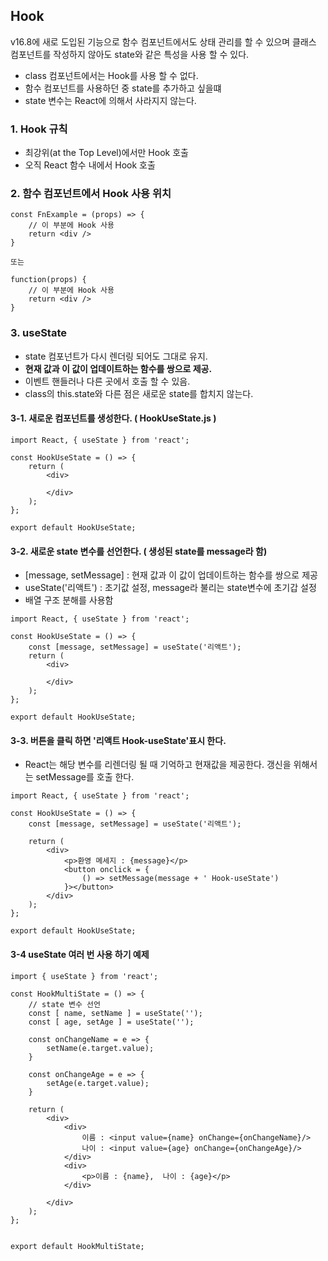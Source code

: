 ## Hook
v16.8에 새로 도입된 기능으로 함수 컴포넌트에서도 상태 관리를 할 수 있으며 클래스 컴포넌트를 작성하지 않아도 state와 같은 특성을 사용 할 수 있다.  
- class 컴포넌트에서는 Hook를 사용 할 수 없다.
- 함수 컴포넌트를 사용하던 중 state를 추가하고 싶을떄 
- state 변수는 React에 의해서 사라지지 않는다.

### 1. Hook 규칙 
- 최강위(at the Top Level)에서만 Hook 호출 
- 오직 React 함수 내에서 Hook 호출 
### 2. 함수 컴포넌트에서 Hook 사용 위치
```
const FnExample = (props) => {
    // 이 부분에 Hook 사용
    return <div />
}

또는 

function(props) {
    // 이 부분에 Hook 사용
    return <div />
}
```

### 3. useState
- state 컴포넌트가 다시 렌더링 되어도 그대로 유지.
- **현재 값과 이 값이 업데이트하는 함수를 쌍으로 제공.**
- 이벤트 핸들러나 다른 곳에서 호출 할 수 있음.
- class의 this.state와 다른 점은 새로운 state를 합치지 않는다.
  

#### 3-1. 새로운 컴포넌트를 생성한다. ( HookUseState.js )
```
import React, { useState } from 'react';

const HookUseState = () => {
    return (
        <div>
            
        </div>
    );
};

export default HookUseState;
```
#### 3-2. 새로운 state 변수를 선언한다. ( 생성된 state를 message라 함)
- [message, setMessage] : 현재 값과 이 값이 업데이트하는 함수를 쌍으로 제공
- useState('리액트') : 초기값 설정, message라 불리는 state변수에 초기갑 설정 
- 배열 구조 분해를 사용함 
```
import React, { useState } from 'react';

const HookUseState = () => {
    const [message, setMessage] = useState('리액트');
    return (
        <div>
            
        </div>
    );
};

export default HookUseState;
```
#### 3-3. 버튼을 클릭 하면 '리액트 Hook-useState'표시 한다.
- React는 해당 변수를 리렌더링 될 때 기억하고 현재값을 제공한다. 갱신을 위해서는 setMessage를 호출 한다.
```
import React, { useState } from 'react';

const HookUseState = () => {
    const [message, setMessage] = useState('리액트');

    return (
        <div>
            <p>환영 메세지 : {message}</p>
            <button onclick = {
                () => setMessage(message + ' Hook-useState')
            }></button>
        </div>
    );
};

export default HookUseState;
```
#### 3-4 useState 여러 번 사용 하기 예제 
```
import { useState } from 'react';

const HookMultiState = () => {
    // state 변수 선언 
    const [ name, setName ] = useState('');
    const [ age, setAge ] = useState('');

    const onChangeName = e => {
        setName(e.target.value);
    }

    const onChangeAge = e => {
        setAge(e.target.value);
    }

    return (
        <div>
            <div>
                이름 : <input value={name} onChange={onChangeName}/>
                나이 : <input value={age} onChange={onChangeAge}/>
            </div>
            <div>
                <p>이름 : {name},  나이 : {age}</p>
            </div>
                
        </div>
    );
};


export default HookMultiState;
```

